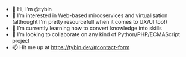 - 👋 Hi, I’m @tybin
- 👀 I’m interested in Web-based mircoservices and virtualisation (althought I'm pretty resourcefull when it comes to UX/UI too!)
- 🌱 I’m currently learning how to convert knowledge into skills
- 💞️ I’m looking to collaborate on any kind of Python/PHP/ECMAScript project
- 📫 Hit me up at https://tybin.dev/#contact-form
